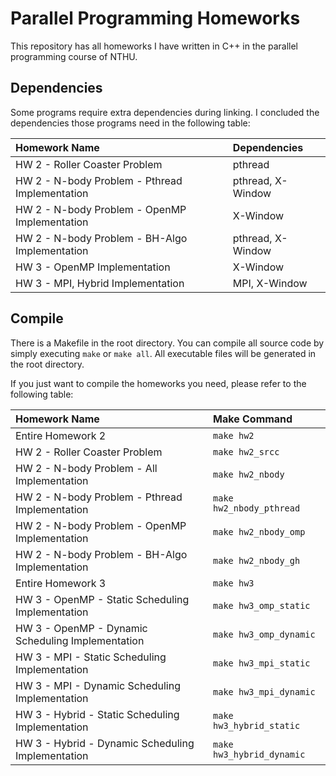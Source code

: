 # Parallel Programming Homeworks

This repository has all homeworks I have written in C++ in the parallel programming course of NTHU.

## Dependencies

Some programs require extra dependencies during linking. I concluded the dependencies those programs need in the following table:

| Homework Name | Dependencies |
| :------------- | :------------- |
| HW 2 - Roller Coaster Problem | pthread |
| HW 2 - N-body Problem - Pthread Implementation | pthread, X-Window |
| HW 2 - N-body Problem - OpenMP Implementation | X-Window |
| HW 2 - N-body Problem - BH-Algo Implementation | pthread, X-Window |
| HW 3 - OpenMP Implementation | X-Window |
| HW 3 - MPI, Hybrid Implementation | MPI, X-Window |

## Compile

There is a Makefile in the root directory. You can compile all source code by simply executing `make` or `make all`. All executable files will be generated in the root directory.

If you just want to compile the homeworks you need, please refer to the following table:

| Homework Name | Make Command |
| :------------- | :------------- |
| Entire Homework 2 | `make hw2` |
| HW 2 - Roller Coaster Problem | `make hw2_srcc` |
| HW 2 - N-body Problem - All Implementation | `make hw2_nbody` |
| HW 2 - N-body Problem - Pthread Implementation | `make hw2_nbody_pthread` |
| HW 2 - N-body Problem - OpenMP Implementation | `make hw2_nbody_omp` |
| HW 2 - N-body Problem - BH-Algo Implementation | `make hw2_nbody_gh` |
| Entire Homework 3 | `make hw3` |
| HW 3 - OpenMP - Static Scheduling Implementation | `make hw3_omp_static` |
| HW 3 - OpenMP - Dynamic Scheduling Implementation | `make hw3_omp_dynamic` |
| HW 3 - MPI - Static Scheduling Implementation | `make hw3_mpi_static` |
| HW 3 - MPI - Dynamic Scheduling Implementation | `make hw3_mpi_dynamic` |
| HW 3 - Hybrid - Static Scheduling Implementation | `make hw3_hybrid_static` |
| HW 3 - Hybrid - Dynamic Scheduling Implementation | `make hw3_hybrid_dynamic` |
